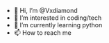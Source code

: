 - 👋 Hi, I’m @Vxdiamond
- 👀 I’m interested in coding/tech
- 🌱 I’m currently learning python
- 📫 How to reach me 

<!---
Vxdiamond/Vxdiamond is a ✨ special ✨ repository because its `README.md` (this file) appears on your GitHub profile.
You can click the Preview link to take a look at your changes.
--->
